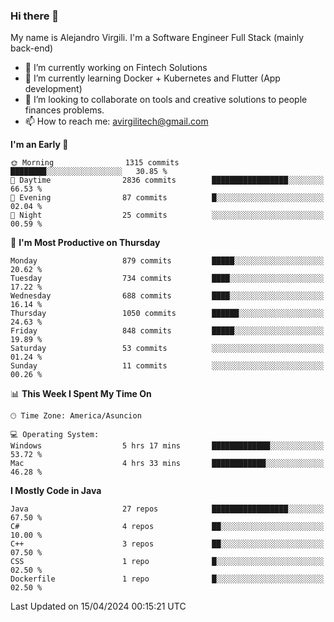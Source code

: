 ### Hi there 👋

My name is Alejandro Virgili. I'm a Software Engineer Full Stack (mainly back-end)


- 🔭 I’m currently working on Fintech Solutions
- 🌱 I’m currently learning Docker + Kubernetes and Flutter (App development)
- 👯 I’m looking to collaborate on tools and creative solutions to people finances problems.
- 📫 How to reach me: avirgilitech@gmail.com
  
<!--START_SECTION:waka-->
**I'm an Early 🐤** 

```text
🌞 Morning                1315 commits        ████████░░░░░░░░░░░░░░░░░   30.85 % 
🌆 Daytime                2836 commits        █████████████████░░░░░░░░   66.53 % 
🌃 Evening                87 commits          █░░░░░░░░░░░░░░░░░░░░░░░░   02.04 % 
🌙 Night                  25 commits          ░░░░░░░░░░░░░░░░░░░░░░░░░   00.59 % 
```
📅 **I'm Most Productive on Thursday** 

```text
Monday                   879 commits         █████░░░░░░░░░░░░░░░░░░░░   20.62 % 
Tuesday                  734 commits         ████░░░░░░░░░░░░░░░░░░░░░   17.22 % 
Wednesday                688 commits         ████░░░░░░░░░░░░░░░░░░░░░   16.14 % 
Thursday                 1050 commits        ██████░░░░░░░░░░░░░░░░░░░   24.63 % 
Friday                   848 commits         █████░░░░░░░░░░░░░░░░░░░░   19.89 % 
Saturday                 53 commits          ░░░░░░░░░░░░░░░░░░░░░░░░░   01.24 % 
Sunday                   11 commits          ░░░░░░░░░░░░░░░░░░░░░░░░░   00.26 % 
```


📊 **This Week I Spent My Time On** 

```text
🕑︎ Time Zone: America/Asuncion

💻 Operating System: 
Windows                  5 hrs 17 mins       █████████████░░░░░░░░░░░░   53.72 % 
Mac                      4 hrs 33 mins       ████████████░░░░░░░░░░░░░   46.28 % 
```

**I Mostly Code in Java** 

```text
Java                     27 repos            █████████████████░░░░░░░░   67.50 % 
C#                       4 repos             ██░░░░░░░░░░░░░░░░░░░░░░░   10.00 % 
C++                      3 repos             ██░░░░░░░░░░░░░░░░░░░░░░░   07.50 % 
CSS                      1 repo              █░░░░░░░░░░░░░░░░░░░░░░░░   02.50 % 
Dockerfile               1 repo              █░░░░░░░░░░░░░░░░░░░░░░░░   02.50 % 
```




 Last Updated on 15/04/2024 00:15:21 UTC
<!--END_SECTION:waka-->
